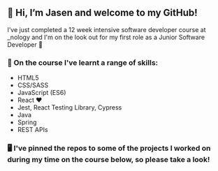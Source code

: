 ## 👋 Hi, I’m Jasen and welcome to my GitHub! ##

I’ve just completed a 12 week intensive software developer course at _nology and I'm on the look out for my first role as a Junior Software Developer 👀

### 🤹‍ On the course I've learnt a range of skills: ###

- HTML5
- CSS/SASS
- JavaScript (ES6)
- React ♥
- Jest, React Testing Library, Cypress
- Java
- Spring
- REST APIs

### 🖥 I've pinned the repos to some of the projects I worked on during my time on the course below, so please take a look! ### 


